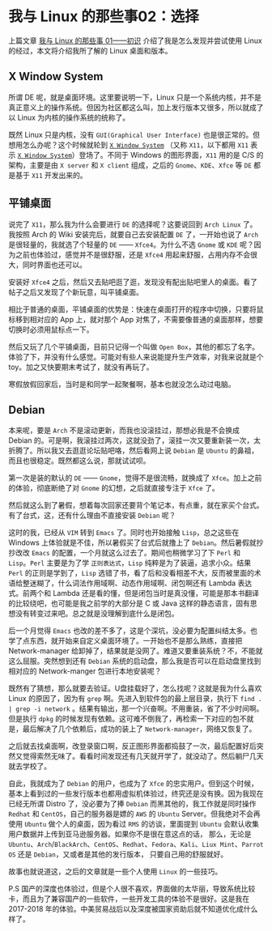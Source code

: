 # 我与 Linux 的那些事02：选择

上篇文章 [我与 Linux 的那些事 01——初识](./linux-staffs-01.md) 介绍了我是怎么发现并尝试使用 Linux 的经过，本文将介绍我所了解的 Linux 桌面和版本。

## X Window System

所谓 DE 呢，就是桌面环境。这里要说明一下，Linux 只是一个系统内核，并不是真正意义上的操作系统。但因为社区都这么叫，加上发行版本又很多，所以就成了以 Linux 为内核的操作系统的统称了。

既然 Linux 只是内核，没有 `GUI(Graphical User Interface)` 也是很正常的。但想用怎么办呢？这个时候就轮到 [`X Window System`][x-window-system] （又称 `X11`，以下都用 `X11` 表示 [`X Window System`][x-window-system]）登场了。不同于 Windows 的图形界面，`X11` 用的是 C/S 的架构，主要是由 `X server` 和 `X client` 组成，之后的 `Gnome`、`KDE`、`Xfce` 等 `DE` 都是基于 `X11` 开发出来的。

## 平铺桌面

说完了 `X11`，那么我为什么会要进行 `DE` 的选择呢？这要说回到 `Arch Linux` 了。我按照 Arch 的 Wiki 安装完后，就要自己去安装配置 `DE` 了，一开始也说了 `Arch` 是很轻量的，我就选了个轻量的 `DE` —— `Xfce4`。为什么不选 `Gnome` 或 `KDE` 呢？因为之前也体验过，感觉并不是很舒服，还是 `Xfce4` 用起来舒服，占用内存不会很大，同时界面也还可以。

安装好 `Xfce4` 之后，然后又去贴吧逛了逛，发现没有配出贴吧里人的桌面。看了帖子之后又发现了个新玩意，叫平铺桌面。

相比于普通的桌面，平铺桌面的优势是：快速在桌面打开的程序中切换，只要将鼠标移到相对应的 App 上，就对那个 App 对焦了，不需要像普通的桌面那样，想要切换时必须用鼠标点一下。

然后又玩了几个平铺桌面，目前只记得一个叫做 `Open Box`，其他的都忘了名字。体验了下，并没有什么感觉。可能对有些人来说能提升生产效率，对我来说就是个 toy。加之又快要期末考试了，就没有再玩了。

寒假放假回家后，当时是和同学一起聚餐啊，基本也就没怎么动过电脑。

## Debian

本来呢，要是 `Arch` 不是滚动更新，而我也没滚挂过，那想必我是不会换成 Debian 的。可是啊，我滚挂过两次，这就没劲了，滚挂一次又要重新装一次，太折腾了。所以我又去逛逛论坛贴吧咯，然后看网上说 `Debian` 是 `Ubuntu` 的鼻祖，而且也很稳定。既然都这么说，那就试试呗。

第一次是装的默认的 `DE` —— `Gnome`，觉得不是很流畅，就换成了 `Xfce`。加上之前的体验，彻底断绝了对 `Gnome` 的幻想，之后就直接专注于 `Xfce` 了。

然后就这么到了暑假，想着每次回家还要背个笔记本，有点重，就在家买个台式。有了台式，这，还有什么理由不直接安装 `Debian` 呢？

这时的我，已经从 `VIM` 转到 `Emacs` 了。同时也开始接触 `Lisp`，总之这些在 Windows 上体验就是不佳，所以暑假买了台式后就撸上了 `Debian`。然后暑假就抄抄改改 `Emacs` 的配置，一个月就这么过去了。期间也稍微学习了下 `Perl` 和 `Lisp`。`Perl` 主要是为了学 `正则表达式`，`Lisp` 纯粹是为了装逼，追求小众。结果 `Perl` 的正则是学到了，`Lisp` 选错了书，看了后和没看相差不大，反而被里面的术语给整迷糊了，什么词法作用域啊、动态作用域啊、闭包啊还有 Lambda 表达式。前两个和 Lambda 还是看的懂，但是闭包当时是真没懂，可能是那本书翻译的比较绕吧，也可能是我之前学的大部分是 C 或 Java 这样的静态语言，固有思想没有转变过来吧。总之就是没理解到底什么是闭包。

后一个月觉得 `Emacs` 也改的差不多了，这是个深坑，没必要为配置纠结太多。也学了点东西，就开始来自定义桌面环境了。一开始也不是那么熟练，直接把 Network-manager 给卸掉了，结果就是没网了。难道又要重装系统？不，不能就这么屈服。突然想到还有 `Debian` 系统的启动盘，那么我是否可以在启动盘里找到相对应的 Network-manger 包进行本地安装呢？

既然有了猜想，那么就要去验证。U盘挂载好了，怎么找呢？这就是我为什么喜欢 Linux 的原因了，因为有 `grep` 啊。先进入到软件包的最上层目录，执行下 `find . | grep -i network` 。结果有输出，那一个兴奋啊。不用重装，省了不少时间啊。但是执行 `dpkg` 的时候发现有依赖。这可难不倒我了，再检索一下对应的包不就是，最后解决了几个依赖后，成功的装上了 `Network-manager`，网络又恢复了。

之后就去找桌面啊，改登录窗口啊，反正图形界面都捣鼓了一次，最后配置好后突然又觉得索然无味了。看看时间发现还有几天就开学了，就没动了。然后躺尸几天就去学校了。

自此，我就成为了 `Debian` 的用户，也成为了 `Xfce` 的忠实用户。但到这个时候，基本上看到过的一些发行版本也都用虚拟机体验过，终究还是没有换。因为我现在已经无所谓 Distro 了，没必要为了捧 `Debian` 而黑其他的，我工作就是同时操作 `Redhat` 和 `CentOS`，自己的服务器是嫖的 `AWS` 的 `Ubuntu` Server。但我绝对不会再使用 `Ubuntu` 做个人的桌面，因为看过 `RMS` 的访谈，里面提到 `Ubuntu` 会默认收集用户数据并上传到亚马逊服务器。如果你不是很在意这点的话， 那么，无论是 `Ubuntu`、`Arch`/`BlackArch`、`CentOS`、`Redhat`、`Fedora`、`Kali`、`Liux Mint`、`Parrot OS` 还是 `Debian`，又或者是其他的发行版本， 只要自己用的舒服就好。

故事也就说道这，之后的文章就是一些个人使用 `Linux` 的一些技巧。

P.S 国产的深度也体验过，但是个人很不喜欢，界面做的太华丽，导致系统比较卡，而且为了兼容国产的一些软件，一些开发工具的体验不是很好。这是我在 2017-2018 年的体验。中美贸易战后以及深度被国家资助后就不知道优化成什么样了。


[x-window-system]: https://baike.baidu.com/item/X-WINDOW/2769585